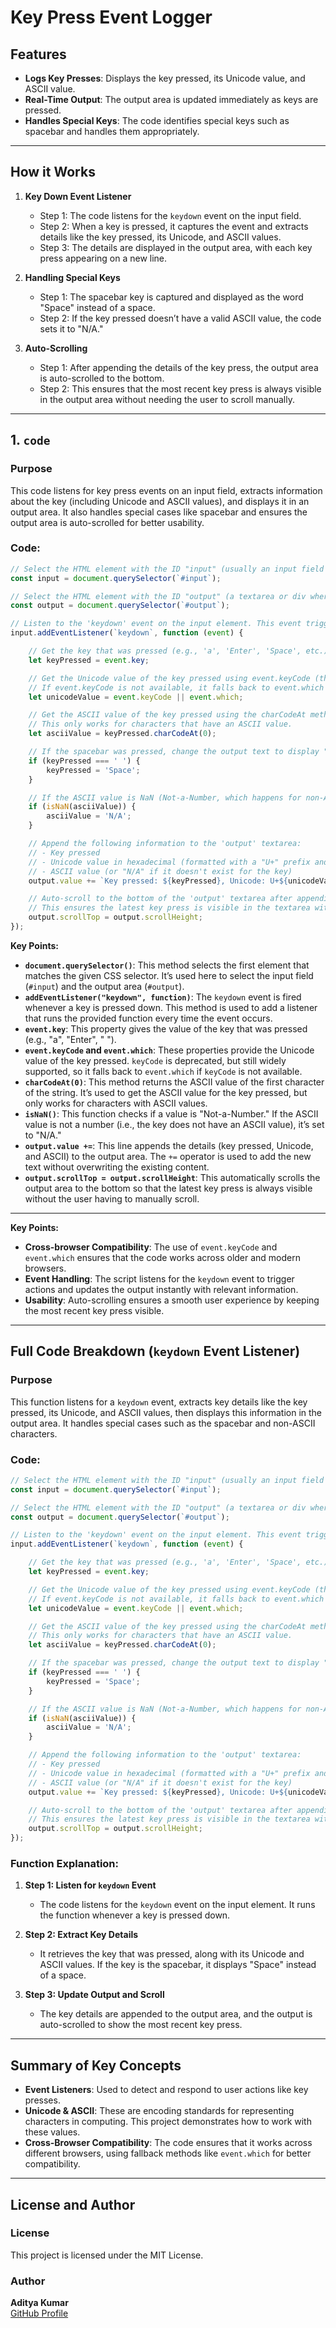 # Key Press Event Logger

## **Features**

- **Logs Key Presses**: Displays the key pressed, its Unicode value, and ASCII value.
- **Real-Time Output**: The output area is updated immediately as keys are pressed.
- **Handles Special Keys**: The code identifies special keys such as spacebar and handles them appropriately.

---

## **How it Works**

1. **Key Down Event Listener**
   - Step 1: The code listens for the `keydown` event on the input field.
   - Step 2: When a key is pressed, it captures the event and extracts details like the key pressed, its Unicode, and ASCII values.
   - Step 3: The details are displayed in the output area, with each key press appearing on a new line.

2. **Handling Special Keys**
   - Step 1: The spacebar key is captured and displayed as the word "Space" instead of a space.
   - Step 2: If the key pressed doesn’t have a valid ASCII value, the code sets it to "N/A."

3. **Auto-Scrolling**
   - Step 1: After appending the details of the key press, the output area is auto-scrolled to the bottom.
   - Step 2: This ensures that the most recent key press is always visible in the output area without needing the user to scroll manually.

---

## **1. `code`**

### **Purpose**

This code listens for key press events on an input field, extracts information about the key (including Unicode and ASCII values), and displays it in an output area. It also handles special cases like spacebar and ensures the output area is auto-scrolled for better usability.

### **Code:**

```javascript
// Select the HTML element with the ID "input" (usually an input field or textarea)
const input = document.querySelector(`#input`);

// Select the HTML element with the ID "output" (a textarea or div where results will be displayed)
const output = document.querySelector(`#output`);

// Listen to the 'keydown' event on the input element. This event triggers when a key is pressed down.
input.addEventListener(`keydown`, function (event) {

    // Get the key that was pressed (e.g., 'a', 'Enter', 'Space', etc.)
    let keyPressed = event.key;

    // Get the Unicode value of the key pressed using event.keyCode (this is deprecated but still widely used)
    // If event.keyCode is not available, it falls back to event.which (for cross-browser compatibility).
    let unicodeValue = event.keyCode || event.which;

    // Get the ASCII value of the key pressed using the charCodeAt method.
    // This only works for characters that have an ASCII value.
    let asciiValue = keyPressed.charCodeAt(0);

    // If the spacebar was pressed, change the output text to display "Space" instead of a space
    if (keyPressed === ' ') {
        keyPressed = 'Space';
    }

    // If the ASCII value is NaN (Not-a-Number, which happens for non-ASCII characters), set it to "N/A"
    if (isNaN(asciiValue)) {
        asciiValue = 'N/A';
    }

    // Append the following information to the 'output' textarea:
    // - Key pressed
    // - Unicode value in hexadecimal (formatted with a "U+" prefix and in uppercase letters)
    // - ASCII value (or "N/A" if it doesn't exist for the key)
    output.value += `Key pressed: ${keyPressed}, Unicode: U+${unicodeValue.toString(16).toUpperCase()}, ASCII: ${asciiValue}\n`;

    // Auto-scroll to the bottom of the 'output' textarea after appending the new data.
    // This ensures the latest key press is visible in the textarea without manual scrolling.
    output.scrollTop = output.scrollHeight;
});
```

**Key Points:**

- **`document.querySelector()`**: This method selects the first element that matches the given CSS selector. It’s used here to select the input field (`#input`) and the output area (`#output`).
- **`addEventListener("keydown", function)`**: The `keydown` event is fired whenever a key is pressed down. This method is used to add a listener that runs the provided function every time the event occurs.
- **`event.key`**: This property gives the value of the key that was pressed (e.g., "a", "Enter", " ").
- **`event.keyCode` and `event.which`**: These properties provide the Unicode value of the key pressed. `keyCode` is deprecated, but still widely supported, so it falls back to `event.which` if `keyCode` is not available.
- **`charCodeAt(0)`**: This method returns the ASCII value of the first character of the string. It’s used to get the ASCII value for the key pressed, but only works for characters with ASCII values.
- **`isNaN()`**: This function checks if a value is "Not-a-Number." If the ASCII value is not a number (i.e., the key does not have an ASCII value), it’s set to "N/A."
- **`output.value +=`**: This line appends the details (key pressed, Unicode, and ASCII) to the output area. The `+=` operator is used to add the new text without overwriting the existing content.
- **`output.scrollTop = output.scrollHeight`**: This automatically scrolls the output area to the bottom so that the latest key press is always visible without the user having to manually scroll.

---

**Key Points:**

- **Cross-browser Compatibility**: The use of `event.keyCode` and `event.which` ensures that the code works across older and modern browsers.
- **Event Handling**: The script listens for the `keydown` event to trigger actions and updates the output instantly with relevant information.
- **Usability**: Auto-scrolling ensures a smooth user experience by keeping the most recent key press visible.

---

## **Full Code Breakdown (`keydown` Event Listener)**

### **Purpose**

This function listens for a `keydown` event, extracts key details like the key pressed, its Unicode, and ASCII values, then displays this information in the output area. It handles special cases such as the spacebar and non-ASCII characters.

### **Code:**

```javascript
// Select the HTML element with the ID "input" (usually an input field or textarea)
const input = document.querySelector(`#input`);

// Select the HTML element with the ID "output" (a textarea or div where results will be displayed)
const output = document.querySelector(`#output`);

// Listen to the 'keydown' event on the input element. This event triggers when a key is pressed down.
input.addEventListener(`keydown`, function (event) {

    // Get the key that was pressed (e.g., 'a', 'Enter', 'Space', etc.)
    let keyPressed = event.key;

    // Get the Unicode value of the key pressed using event.keyCode (this is deprecated but still widely used)
    // If event.keyCode is not available, it falls back to event.which (for cross-browser compatibility).
    let unicodeValue = event.keyCode || event.which;

    // Get the ASCII value of the key pressed using the charCodeAt method.
    // This only works for characters that have an ASCII value.
    let asciiValue = keyPressed.charCodeAt(0);

    // If the spacebar was pressed, change the output text to display "Space" instead of a space
    if (keyPressed === ' ') {
        keyPressed = 'Space';
    }

    // If the ASCII value is NaN (Not-a-Number, which happens for non-ASCII characters), set it to "N/A"
    if (isNaN(asciiValue)) {
        asciiValue = 'N/A';
    }

    // Append the following information to the 'output' textarea:
    // - Key pressed
    // - Unicode value in hexadecimal (formatted with a "U+" prefix and in uppercase letters)
    // - ASCII value (or "N/A" if it doesn't exist for the key)
    output.value += `Key pressed: ${keyPressed}, Unicode: U+${unicodeValue.toString(16).toUpperCase()}, ASCII: ${asciiValue}\n`;

    // Auto-scroll to the bottom of the 'output' textarea after appending the new data.
    // This ensures the latest key press is visible in the textarea without manual scrolling.
    output.scrollTop = output.scrollHeight;
});
```

### **Function Explanation:**

1. **Step 1: Listen for `keydown` Event**
   - The code listens for the `keydown` event on the input element. It runs the function whenever a key is pressed down.
   
2. **Step 2: Extract Key Details**
   - It retrieves the key that was pressed, along with its Unicode and ASCII values. If the key is the spacebar, it displays "Space" instead of a space.
   
3. **Step 3: Update Output and Scroll**
   - The key details are appended to the output area, and the output is auto-scrolled to show the most recent key press.

---

## **Summary of Key Concepts**

- **Event Listeners**: Used to detect and respond to user actions like key presses.
- **Unicode & ASCII**: These are encoding standards for representing characters in computing. This project demonstrates how to work with these values.
- **Cross-Browser Compatibility**: The code ensures that it works across different browsers, using fallback methods like `event.which` for better compatibility.

---

## **License and Author**

### **License**

This project is licensed under the MIT License.

### **Author**

**Aditya Kumar**  
[GitHub Profile](https://github.com/itsadityakr)